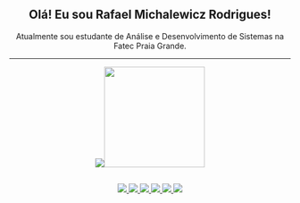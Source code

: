 ## <div align="center">Olá! Eu sou Rafael Michalewicz Rodrigues!</div>
<div align="center">Atualmente sou estudante de Análise e Desenvolvimento de Sistemas na Fatec Praia Grande.</div>
<hr>

<div align="center">
  <a href="https:/beacons.ai/Michalewicz">
  <img height="auto-height" width="auto-width" src="https://github-readme-stats.vercel.app/api?username=Michalewicz&show_icons=true&theme=algolia&count_private=true"/><img height="180px" width="auto-width" src="https://github-readme-stats.vercel.app/api/top-langs/?username=Michalewicz&layout=compact&theme=algolia"/>
</div>

##

<div align="center">
  <img  height="auto-height" width="auto-width" src="https://img.shields.io/badge/Java-ED8B00?style=for-the-badge&logo=openjdk&logoColor=white"/>
  <img  height="auto-height" width="auto-width" src="https://img.shields.io/badge/C%2B%2B-00599C?style=for-the-badge&logo=c%2B%2B&logoColor=white"/>
  <img  height="auto-height" width="auto-width" src="https://img.shields.io/badge/HTML-239120?style=for-the-badge&logo=html5&logoColor=white"/>
  <img  height="auto-height" width="auto-width" src="https://img.shields.io/badge/PHP-777BB4?style=for-the-badge&logo=php&logoColor=white"/>
  <img  height="auto-height" width="auto-width" src="https://img.shields.io/badge/MySQL-00000F?style=for-the-badge&logo=mysql&logoColor=white"/>
  <img  height="auto-height" width="auto-width" src="https://img.shields.io/badge/JavaScript-323330?style=for-the-badge&logo=javascript&logoColor=F7DF1E"/>
</div>

